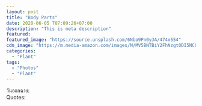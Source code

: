 ```yaml
---
layout: post
title: "Body Parts"
date: 2020-06-05 T07:09:26+07:00
description: "This is meta description"
featured:
featured_image: "https://source.unsplash.com/6Nbo9Pn0yJA/474x554"
cdn_image: "https://m.media-amazon.com/images/M/MV5BNTBiY2FhNzgtODI5NC00MTEzLTg1MzEtNmZhNzAyYWFlMGZkXkEyXkFqcGdeQXVyMTQxNzMzNDI@.jpg"
categories:
  - "Plant"
tags:
  - "Photos"
  - "Plant"
---
```

วันออกฉาย:  
Quotes:  
